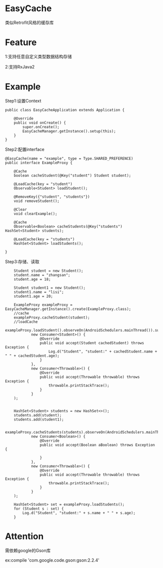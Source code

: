 # EasyCache
类似Retrofit风格的缓存库

# Feature
1:支持任意自定义类型数据结构存储

2:支持RxJava2

# Example
Step1:设置Context

    public class EasyCacheApplication extends Application {

        @Override
        public void onCreate() {
            super.onCreate();
            EasyCacheManager.getInstance().setup(this);
        }
    }

Step2:配置interface

    @EasyCache(name = "example", type = Type.SHARED_PREFERENCE)
    public interface ExampleProxy {

        @Cache
        boolean cacheStudent(@Key("student") Student student);

        @LoadCache(key = "student")
        Observable<Student> loadStudent();

        @RemoveKey({"student", "students"})
        void removeStudent();

        @Clear
        void clearExample();

        @Cache
        Observable<Boolean> cacheStudents(@Key("students") HashSet<Student> students);

        @LoadCache(key = "students")
        HashSet<Student> loadStudents();

    }

Step3:存储、读取

        Student student = new Student();
        student.name = "zhangsan";
        student.age = 18;

        Student student1 = new Student();
        student1.name = "lisi";
        student1.age = 20;

        ExampleProxy exampleProxy = EasyCacheManager.getInstance().create(ExampleProxy.class);
        //cache
        exampleProxy.cacheStudent(student);
        //loadCache
        exampleProxy.loadStudent().observeOn(AndroidSchedulers.mainThread()).subscribeOn(Schedulers.io()).subscribe(
                new Consumer<Student>() {
                    @Override
                    public void accept(Student cachedStudent) throws Exception {
                        Log.d("Student", "student:" + cachedStudent.name + " " + cachedStudent.age);
                    }
                },
                new Consumer<Throwable>() {
                    @Override
                    public void accept(Throwable throwable) throws Exception {
                        throwable.printStackTrace();
                    }
                }
        );


        HashSet<Student> students = new HashSet<>();
        students.add(student);
        students.add(student1);

        exampleProxy.cacheStudents(students).observeOn(AndroidSchedulers.mainThread()).subscribeOn(Schedulers.io()).subscribe(
                new Consumer<Boolean>() {
                    @Override
                    public void accept(Boolean aBoolean) throws Exception {

                    }
                },
                new Consumer<Throwable>() {
                    @Override
                    public void accept(Throwable throwable) throws Exception {
                        throwable.printStackTrace();
                    }
                }
        );

        HashSet<Student> set = exampleProxy.loadStudents();
        for (Student s : set) {
            Log.d("Student", "student:" + s.name + " " + s.age);
        }

# Attention
需依赖google的Gson库

ex:compile 'com.google.code.gson:gson:2.2.4'
